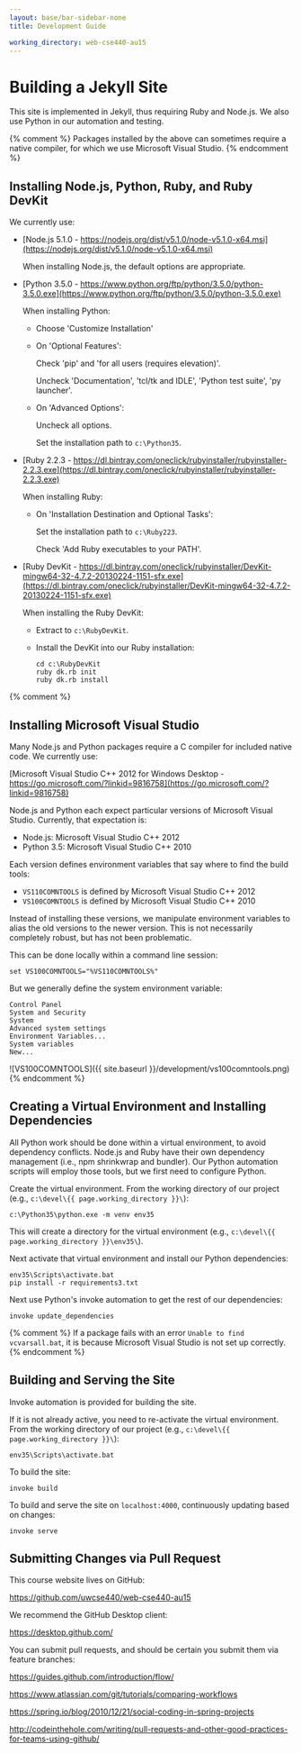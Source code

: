 ```yaml
---
layout: base/bar-sidebar-none
title: Development Guide

working_directory: web-cse440-au15
---
```


# Building a Jekyll Site

This site is implemented in Jekyll, thus requiring Ruby and Node.js. We also use Python in our automation and testing.

{% comment %}
Packages installed by the above can sometimes require a native compiler, for which we use Microsoft Visual Studio.
{% endcomment %}

## Installing Node.js, Python, Ruby, and Ruby DevKit

We currently use:

- [Node.js 5.1.0 - https://nodejs.org/dist/v5.1.0/node-v5.1.0-x64.msi](https://nodejs.org/dist/v5.1.0/node-v5.1.0-x64.msi)

  When installing Node.js, the default options are appropriate.

- [Python 3.5.0 - https://www.python.org/ftp/python/3.5.0/python-3.5.0.exe](https://www.python.org/ftp/python/3.5.0/python-3.5.0.exe)

  When installing Python:

  - Choose 'Customize Installation'
  - On 'Optional Features':

    Check 'pip' and 'for all users (requires elevation)'.

    Uncheck 'Documentation', 'tcl/tk and IDLE', 'Python test suite', 'py launcher'.

  - On 'Advanced Options':
 
    Uncheck all options.
  
    Set the installation path to `c:\Python35`.

- [Ruby 2.2.3 - https://dl.bintray.com/oneclick/rubyinstaller/rubyinstaller-2.2.3.exe](https://dl.bintray.com/oneclick/rubyinstaller/rubyinstaller-2.2.3.exe)

  When installing Ruby:

  - On 'Installation Destination and Optional Tasks':
 
    Set the installation path to `c:\Ruby223`.
  
    Check 'Add Ruby executables to your PATH'.

- [Ruby DevKit - https://dl.bintray.com/oneclick/rubyinstaller/DevKit-mingw64-32-4.7.2-20130224-1151-sfx.exe](https://dl.bintray.com/oneclick/rubyinstaller/DevKit-mingw64-32-4.7.2-20130224-1151-sfx.exe)

  When installing the Ruby DevKit:

  - Extract to `c:\RubyDevKit`.

  - Install the DevKit into our Ruby installation:
  
    ~~~
    cd c:\RubyDevKit
    ruby dk.rb init
    ruby dk.rb install
    ~~~

{% comment %}
## Installing Microsoft Visual Studio

Many Node.js and Python packages require a C compiler for included native code. We currently use:

[Microsoft Visual Studio C++ 2012 for Windows Desktop - https://go.microsoft.com/?linkid=9816758](https://go.microsoft.com/?linkid=9816758)

Node.js and Python each expect particular versions of Microsoft Visual Studio. Currently, that expectation is:

- Node.js: Microsoft Visual Studio C++ 2012
- Python 3.5: Microsoft Visual Studio C++ 2010

Each version defines environment variables that say where to find the build tools:

- `VS110COMNTOOLS` is defined by Microsoft Visual Studio C++ 2012
- `VS100COMNTOOLS` is defined by Microsoft Visual Studio C++ 2010

Instead of installing these versions, we manipulate environment variables to alias the old versions to the newer version. 
This is not necessarily completely robust, but has not been problematic.

This can be done locally within a command line session:

    set VS100COMNTOOLS="%VS110COMNTOOLS%"

But we generally define the system environment variable:

    Control Panel
    System and Security
    System
    Advanced system settings
    Environment Variables...
    System variables
    New...

![VS100COMNTOOLS]({{ site.baseurl }}/development/vs100comntools.png)
{% endcomment %}

## Creating a Virtual Environment and Installing Dependencies

All Python work should be done within a virtual environment, to avoid dependency conflicts.
Node.js and Ruby have their own dependency management (i.e., npm shrinkwrap and bundler).
Our Python automation scripts will employ those tools, but we first need to configure Python.

Create the virtual environment. From the working directory of our project (e.g., `c:\devel\{{ page.working_directory }}\`):

    c:\Python35\python.exe -m venv env35    

This will create a directory for the virtual environment (e.g., `c:\devel\{{ page.working_directory }}\env35\`).

Next activate that virtual environment and install our Python dependencies: 

    env35\Scripts\activate.bat
    pip install -r requirements3.txt

Next use Python's invoke automation to get the rest of our dependencies:

    invoke update_dependencies

{% comment %}
If a package fails with an error `Unable to find vcvarsall.bat`, it is because Microsoft Visual Studio is not set up correctly.
{% endcomment %}

## Building and Serving the Site

Invoke automation is provided for building the site.  

If it is not already active, you need to re-activate the virtual environment.
From the working directory of our project (e.g., `c:\devel\{{ page.working_directory }}\`):

    env35\Scripts\activate.bat

To build the site:
    
    invoke build

To build and serve the site on `localhost:4000`, continuously updating based on changes:

    invoke serve

## Submitting Changes via Pull Request

This course website lives on GitHub:

<https://github.com/uwcse440/web-cse440-au15> 

We recommend the GitHub Desktop client:

<https://desktop.github.com/>

You can submit pull requests, and should be certain you submit them via feature branches:

<https://guides.github.com/introduction/flow/>

<https://www.atlassian.com/git/tutorials/comparing-workflows>

<https://spring.io/blog/2010/12/21/social-coding-in-spring-projects>

<http://codeinthehole.com/writing/pull-requests-and-other-good-practices-for-teams-using-github/>
